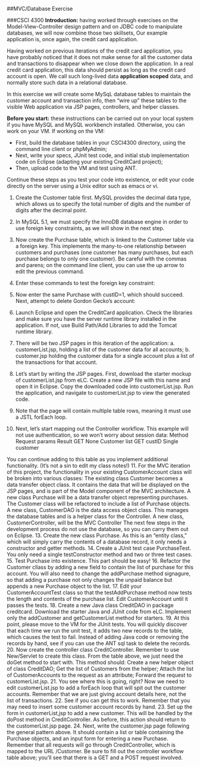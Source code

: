 ##MVC/Database Exercise

###CSCI 4300
**Introduction:** having worked through exercises on the Model-View-Controller design pattern and on JDBC code to manipulate databases, we will now combine those two skillsets, Our example application is, once again, the credit card application.

Having worked on previous iterations of the credit card application, you have probably noticed that it does not make sense for all the customer data and transactions to disappear when we close down the application. In a real credit card application, this data should persist as long as the credit card account is open. We call such long-lived data **application scoped** data, and normally store such data in a relational database.

In this exercise we will create some MySqL database tables to maintain the customer account and transaction info, then “wire up” these tables to the visible Web application via JSP pages, controllers, and helper classes.

**Before you start:** these instructions can be carried out on your local system if you have MySQL and MySQL workbench installed. Otherwise, you can work on your VM. If working on the VM:
* First, build the database tables in your CSCI4300 directory, using the command line client or phpMyAdmin;
* Next, write your specs, JUnit test code, and initial stub implementation code on Eclipse (adapting your existing CreditCard project);
* Then, upload code to the VM and test using ANT.

Continue these steps as you test your code into existence, or edit your code directly on the server using a Unix editor such as emacs or vi.
1. Create the Customer table first. MySQL provides the decimal data type, which allows us to specify the total number of digits and the number of digits after the decimal point.
2. In MySQL 5.1, we must specify the InnoDB database engine in order to use foreign key constraints, as we will show in the next step.
3. Now create the Purchase table, which is linked to the Customer table via a foreign key. This implements the many-to-one relationship between customers and purchases (one customer has many purchases, but each purchase belongs to only one customer). Be careful with the commas and parens; on the command line client, you can use the up arrow to edit the previous command.

4. Enter these commands to test the foreign key constraint:
5. Now enter the same Purchase with custID=1, which should succeed. Next, attempt to delete Gordon Gecko’s account:
6. Launch Eclipse and open the CreditCard application. Check the libraries and make sure you have the server runtime library installed in the application. If not, use Build Path/Add Libraries to add the Tomcat runtime library.
7. There will be two JSP pages in this iteration of the application:
a. customerList.jsp, holding a list of the customer data for all accounts;
b. customer.jsp holding the customer data for a single account plus a list of the transactions for that account.
8. Let’s start by writing the JSP pages.  First, download the starter mockup of customerList.jsp from eLC. Create a  new JSP file with this name and open it in Eclipse. Copy the downloaded code into customerList.jsp. Run the application, and navigate to customerList.jsp to view the generated code.


9.  Note that the page will contain multiple table rows, meaning it must use a JSTL forEach loop.

10. Next, let’s start mapping out the Controller workflow. This example will not use authentication, so we won’t worry about session data:
Method
Request params
Result
GET
None
Customer list
GET
custID
Single customer

You can continue adding to this table as you implement additional functionality. (It’s not a sin to edit my class notes!)
11.  For the MVC iteration of this project, the functionality in your existing CustomerAccount class will be broken into various classes:
The existing class Customer  becomes a data transfer object class. It contains the data that will be displayed on the JSP pages, and is part of the Model component of the MVC architecture.
A new class Purchase will be a data transfer object representing purchases.  The Customer class will be refactored to include a list of Purchase objects.
A new class, CustomerDAO is the data access object class. This manages the database tables and is a helper class for the Controller.
A new class, CustomerController, will be the MVC Controller
The next few steps in the development process do not use the database, so you can carry them out on Eclipse.
13.  Create the new class Purchase. As this is an “entity class,” which will simply carry the contents of a database record, it only needs a constructor and getter methods. 
14. Create a JUnit test case PurchaseTest. You only need a single testConstructor method and two or three test cases.
15. Test Purchase into existence. This part should be easy!
16. Refactor the Customer cllass by adding a new field to contain the list of purchase for this account. You will also need to change the addPurchase method signagure, so that adding a purchase not only changes the unpaid balance but appends a new Purchase object to the list.
17. Edit your CustomerAccountTest class so that the testAddPurchase method now tests the length and contents of the purchase list. Edit CustomerAccount until it passes the tests.
18. Create a new Java class CreditDAO in package creditcard. Download the starter Java and JUnit code from eLC.  Implement only the addCustomer and  getCustomerList method for starters.
19. At this point, please move to the VM for the JUnit tests. You will quickly discover that each time we run the unit test, it adds two new records to the table, which causes the test to fail. Instead of adding Java code or removing the records by hand, see if you can use the ANT sql task to delete the records.
20. Now create the controller class CreditController. Remember to use New/Servlet to create this class. From the table above, we just need the doGet method to start with. This method should:
Create a new helper object of class CreditDAO;
Get the list of Customers from the helper;
Attach the list of CustomerAccounts to the request as an attribute;
Forward the request to customerList.jsp.
21. You see where this is going, right? Now we need to edit customerList.jsp to add a forEach loop that will spit out the customer accounts. Remember that we are just giving account details here, not the list of transactions.
22. See if you can get this to work. Remember that you may need to insert some customer account records by hand.
23. Set up the form in customerList,jsp to add a new customer. This will be handled by the doPost method in CreditController. As before, this action should return to the customerList.jsp page.
24. Next, write the customer.jsp page following the general pattern above. It should contain a list or table containing the Purchase objects, and an input form for entering a new Purchase. Remember that all requests will go through CreditController, which is mapped to the URL /Customer. Be sure to fill out the controller workflow table above; you’ll see that there is a GET  and a POST request involved.
